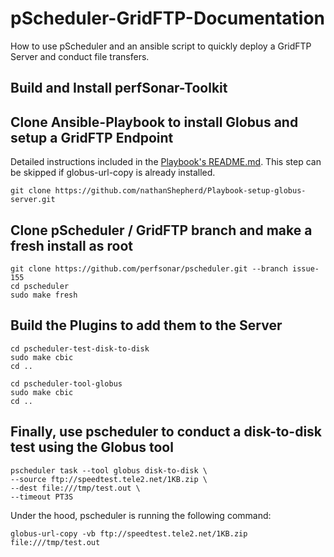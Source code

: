 # pScheduler-GridFTP-Documentation
How to use pScheduler and an ansible script to quickly deploy a GridFTP Server and conduct file transfers.

## Build and Install perfSonar-Toolkit

## Clone Ansible-Playbook to install Globus and setup a GridFTP Endpoint
Detailed instructions included in the [Playbook's README.md](https://github.com/nathanShepherd/Playbook-setup-globus-server). This step can be skipped if globus-url-copy is already installed.
```
git clone https://github.com/nathanShepherd/Playbook-setup-globus-server.git
```

## Clone pScheduler / GridFTP branch and make a fresh install as root
```
git clone https://github.com/perfsonar/pscheduler.git --branch issue-155
cd pscheduler
sudo make fresh
```

## Build the Plugins to add them to the Server
```
cd pscheduler-test-disk-to-disk
sudo make cbic
cd ..

cd pscheduler-tool-globus
sudo make cbic
cd ..
```

## Finally, use pscheduler to conduct a disk-to-disk test using the Globus tool
```
pscheduler task --tool globus disk-to-disk \
--source ftp://speedtest.tele2.net/1KB.zip \
--dest file:///tmp/test.out \
--timeout PT3S
```
Under the hood, pscheduler is running the following command:
```
globus-url-copy -vb ftp://speedtest.tele2.net/1KB.zip file:///tmp/test.out
```


